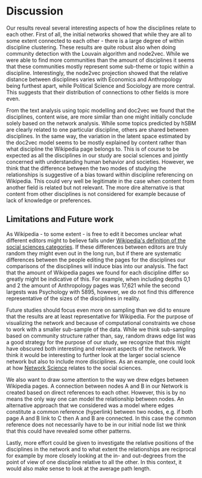 Discussion
==========

Our results reveal several interesting aspects of how the disciplines relate to each other. First of all, the initial networks showed that while they are all to some extent connected to each other - there is a large degree of within discipline clustering. These results are quite robust also when doing community detection with the Louvain algorithm and node2vec. While we were able to find more communities than the amount of disciplines it seems that these communities mostly represent some sub-theme or topic within a discipline. Interestingly, the node2vec projection showed that the relative distance between disciplines varies with Economics and Anthropology being furthest apart, while Political Science and Sociology are more central. This suggests that their distribution of connections to other fields is more even. 

From the text analysis using topic modelling and doc2vec we found that the disciplines, content wise, are more similar than one might initially conclude solely based on the network analysis. While some topics predicted by hSBM are clearly related to one particular discipline, others are shared between disciplines. In the same way, the variation in the latent space estimated by the doc2vec model seems to be mostly explained by content rather than what discipline the Wikipedia page belongs to. This is of course to be expected as all the disciplines in our study are social sciences and jointly concerned with understanding human behavior and societies. However, we think that the difference between the two modes of studying the relationships is suggestive of a bias toward within discipline referencing on Wikipedia. This could very well be legitimate in the case when content from another field is related but not relevant. The more dire alternative is that content from other disciplines is not considered for example because of lack of knowledge or preferences.

## Limitations and Future work

As Wikipedia - to some extent - is free to edit it becomes unclear what different editors might to believe falls under [Wikipedia's definition of the social sciences categories](https://en.wikipedia.org/wiki/Wikipedia:Contents/Society_and_social_sciences). If these differences between editors are truly random they might even out in the long run, but if there are systematic differences between the people editing the pages for the disciplines our comparisons of the disciplines will induce bias into our analysis. The fact that the amount of Wikipedia pages we found for each discipline differ so greatly might be indicative of this. For example, when including depths 0,1 and 2 the amount of Anthropology pages was 17,621 while the second largests was Psychology with 5895, however, we do not find this difference representative of the sizes of the disciplines in reality. 
 
Future studies should focus even more on sampling than we did to ensure that the results are at least representative for Wikipedia. For the purpose of visualizing the network and because of computational constraints we chose to work with a smaller sub-sample of the data. While we think sub-sampling based on community structure rather than, say, random draws edge list was a good strategy for the purpose of our study, we recognize that this might have obscured both interesting and relevant aspects of the network. We think it would be interesting to further look at the larger social science network but also to include more disciplines. As an example, one could look at how [Network Science](https://en.wikipedia.org/wiki/Network_science) relates to the social sciences. 

We also want to draw some attention to the way we drew edges between Wikipedia pages. A connection between nodes A and B in our Network is created based on direct references to each other. However, this is by no means the only way one can model the relationship between nodes. An alternative approach that we considered was a model where edges constitute a common reference (hyperlink) between two nodes, e.g. if both page A and B link to C then A and B are connected. In this case the common reference does not necessarily have to be in our initial node list we think that this could have revealed some other patterns.

Lastly, more effort could be given to investigate the relative positions of the disciplines in the network and to what extent the relationships are reciprocal for example by more closely looking at the in- and out-degrees from the point of view of one discipline relative to all the other. In this context, it would also make sense to look at the average path length.